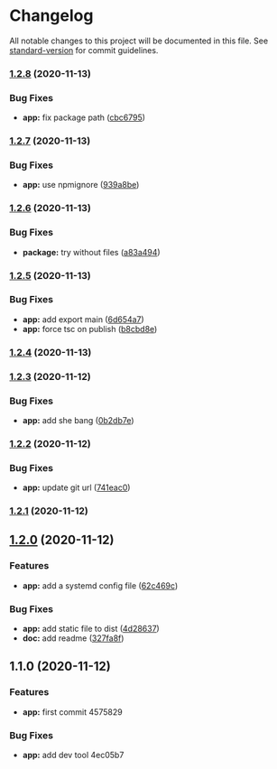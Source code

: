 # Changelog

All notable changes to this project will be documented in this file. See [standard-version](https://github.com/conventional-changelog/standard-version) for commit guidelines.

### [1.2.8](https://github.com/ltrillaud/watchtor/compare/v1.2.7...v1.2.8) (2020-11-13)


### Bug Fixes

* **app:** fix package path ([cbc6795](https://github.com/ltrillaud/watchtor/commit/cbc6795956e4e76909876d29d54ee3e5d31131ff))

### [1.2.7](https://github.com/ltrillaud/watchtor/compare/v1.2.6...v1.2.7) (2020-11-13)


### Bug Fixes

* **app:** use npmignore ([939a8be](https://github.com/ltrillaud/watchtor/commit/939a8be22d9315325432594e641c4dbf13326843))

### [1.2.6](https://github.com/ltrillaud/watchtor/compare/v1.2.5...v1.2.6) (2020-11-13)


### Bug Fixes

* **package:** try without files ([a83a494](https://github.com/ltrillaud/watchtor/commit/a83a4942dd437fb53caf7f22888e27bc784f3cfc))

### [1.2.5](https://github.com/ltrillaud/watchtor/compare/v1.2.4...v1.2.5) (2020-11-13)


### Bug Fixes

* **app:** add export main ([6d654a7](https://github.com/ltrillaud/watchtor/commit/6d654a7ba7aedac02a552e03788431ac4e19a614))
* **app:** force tsc on publish ([b8cbd8e](https://github.com/ltrillaud/watchtor/commit/b8cbd8ee14ecb1f8dd4c327d029d0a47f87906ce))

### [1.2.4](https://github.com/ltrillaud/watchtor/compare/v1.2.3...v1.2.4) (2020-11-13)

### [1.2.3](https://github.com/ltrillaud/watchtor/compare/v1.2.2...v1.2.3) (2020-11-12)


### Bug Fixes

* **app:** add she bang ([0b2db7e](https://github.com/ltrillaud/watchtor/commit/0b2db7ea3ed1dcd93d8a01c8429bd9528cb28c4c))

### [1.2.2](https://github.com/ltrillaud/watchtor/compare/v1.2.1...v1.2.2) (2020-11-12)


### Bug Fixes

* **app:** update git url ([741eac0](https://github.com/ltrillaud/watchtor/commit/741eac0ada498e13cb453a65e94fa9a46ecbe796))

### [1.2.1](https://github.com/ltrillaud/watchtor/compare/v1.2.0...v1.2.1) (2020-11-12)

## [1.2.0](https://github.com/ltrillaud/watchtor/compare/v1.1.0...v1.2.0) (2020-11-12)


### Features

* **app:** add a systemd config file ([62c469c](https://github.com/ltrillaud/watchtor/commit/62c469c7d2c839d50348b096def124b2d32e6f16))


### Bug Fixes

* **app:** add static file to dist ([4d28637](https://github.com/ltrillaud/watchtor/commit/4d28637b4d19e6667b1b1bd1e3e90a09c7b36f93))
* **doc:** add readme ([327fa8f](https://github.com/ltrillaud/watchtor/commit/327fa8f8e26a0701a8e657c51ace5c7621a5886e))

## 1.1.0 (2020-11-12)


### Features

* **app:** first commit 4575829


### Bug Fixes

* **app:** add dev tool 4ec05b7
